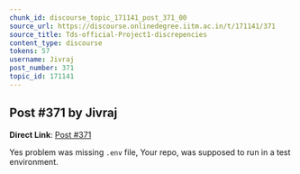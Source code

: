 ```yaml
---
chunk_id: discourse_topic_171141_post_371_00
source_url: https://discourse.onlinedegree.iitm.ac.in/t/171141/371
source_title: Tds-official-Project1-discrepencies
content_type: discourse
tokens: 57
username: Jivraj
post_number: 371
topic_id: 171141
---
```


## Post #371 by Jivraj

**Direct Link**: [Post #371](https://discourse.onlinedegree.iitm.ac.in/t/171141/371)

Yes problem was missing `.env` file, Your repo, was supposed to run in a test environment.
